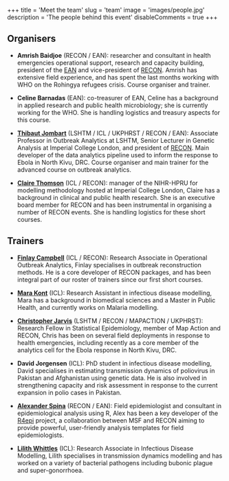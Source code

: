 +++
title = 'Meet the team'
slug = 'team'
image = 'images/people.jpg'
description = 'The people behind this event'
disableComments = true
+++





## Organisers

* **Amrish Baidjoe** (RECON / EAN): researcher and consultant in health
  emergencies operational support, research and capacity building, president of
  the [EAN](https://epietalumni.net/) and vice-president of
  [RECON](https://www.repidemicsconsortium.org/). Amrish has extensive field
  experience, and has spent the last months working with WHO on the Rohingya
  refugees crisis. Course organiser and trainer.


* **Celine Barnadas** (EAN): co-treasurer of EAN, Celine has a background in
  applied research and public health microbiology; she is currently working for
  the WHO. She is handling logistics and treasury aspects for this course.

* [**Thibaut Jombart**](https://thibautjombart.netlify.com/) (LSHTM / ICL /
  UKPHRST / RECON / EAN): Associate Professor in Outbreak Analytics at LSHTM, Senior
  Lecturer in Genetic Analysis at Imperial College London, and president of
  [RECON](https://www.repidemicsconsortium.org/). Main developer of the data
  analytics pipeline used to inform the response to Ebola in North Kivu,
  DRC. Course organiser and main trainer for the advanced course on outbreak
  analytics.


* [**Claire Thomson**](https://www.imperial.ac.uk/people/c.thomson) (ICL /
  RECON): manager of the NIHR-HPRU for modelling methodology hosted at Imperial
  College London, Claire has a background in clinical and public health
  research. She is an executive board member for RECON and has been instrumental in
  organising a number of RECON events. She is handling logistics for these short
  courses.




## Trainers

<!-- * [**Amy Gimma**](https://www.lshtm.ac.uk/aboutus/people/gimma.amy) (LSHTM / -->
<!--   RECON): Research Fellow in Outbreak Analytics, Amy is a trained nurse with -->
<!--   field experience, an infectious disease epidemiologist and a professional -->
<!--   software developer. She is involved in a development of methods and tools for -->
<!--   outbreak response analytics. -->



* [**Finlay Campbell**](https://www.imperial.ac.uk/people/f.campbell15) (ICL /
  RECON): Research Associate in Operational Outbreak Analytics, Finlay
  specialises in outbreak reconstruction methods. He is a core developer of
  RECON packages, and has been integral part of our roster of trainers since our
  first short courses.
  
  
* [**Mara Kont**](https://www.imperial.ac.uk/people/mara.kont17) (ICL): Research
  Assistant in infectious disease modelling, Mara has a background in biomedical
  sciences and a Master in Public Health, and currently works on Malaria
  modelling.


* [**Christopher Jarvis**](https://uk.linkedin.com/in/c-jarvis) (LSHTM / RECON /
  MAPACTION / UKPHRST): Research Fellow in Statistical Epidemiology, member of Map Action
  and RECON, Chris has been on several field deployments in response to health
  emergencies, including recently as a core member of the analytics cell for the
  Ebola response in North Kivu, DRC.


* **David Jorgensen** (ICL): PhD student in infectious disease modelling, David
  specialises in estimating transmission dynamics of poliovirus in Pakistan and
  Afghanistan using genetic data. He is also involved in strengthening capacity
  and risk assessment in response to the current expansion in polio cases in
  Pakistan.


* [**Alexander Spina**](https://github.com/aspina7) (RECON / EAN): Field
  epidemiologist and consultant in epidemiological analysis using R, Alex has
  been a key developer of the [R4epi](https://github.com/R4EPI/sitrep) project,
  a collaboration between MSF and RECON aiming to provide powerful,
  user-friendly analysis templates for field epidemiologists.


* [**Lilith Whittles**](https://lilithwhittles.com/) (ICL): Research Associate
  in Infectious Disease Modelling, Lilith specialises in transmission dynamics
  modelling and has worked on a variety of bacterial pathogens including bubonic
  plague and super-gonorrhoea.
  

